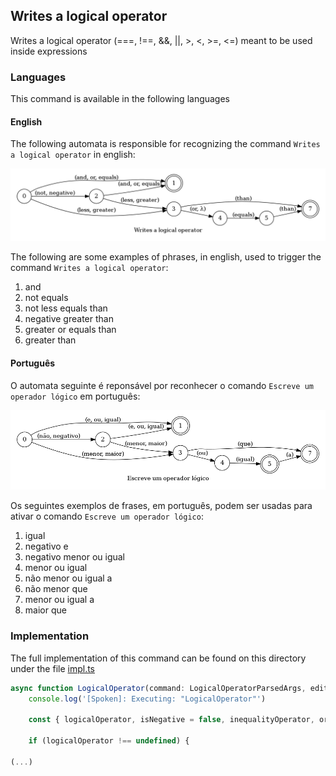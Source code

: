 ## Writes a logical operator

Writes a logical operator (===, !==, &&, ||, >, <, >=, <=) meant to be used inside expressions

### Languages

This command is available in the following languages

#### English

The following automata is responsible for recognizing the command `Writes a logical operator` in english:

![English](phrase_en-US.png)

The following are some examples of phrases, in english, used to trigger the command `Writes a logical operator`:

1. and
2. not equals
3. not less equals than
4. negative greater than
5. greater or equals than
6. greater than

#### Português

O automata seguinte é reponsável por reconhecer o comando `Escreve um operador lógico` em português:

![Português](phrase_pt-BR.png)

Os seguintes exemplos de frases, em português, podem ser usadas para ativar o comando `Escreve um operador lógico`:

1. igual
2. negativo e
3. negativo menor ou igual
4. menor ou igual
5. não menor ou igual a
6. não menor que
7. menor ou igual a
8. maior que

### Implementation

The full implementation of this command can be found on this directory under the file [impl.ts](impl.ts)

```typescript
async function LogicalOperator(command: LogicalOperatorParsedArgs, editor: Editor, context: {}) {
    console.log('[Spoken]: Executing: "LogicalOperator"')

    const { logicalOperator, isNegative = false, inequalityOperator, orEqual = false } = command

    if (logicalOperator !== undefined) {

(...)
```